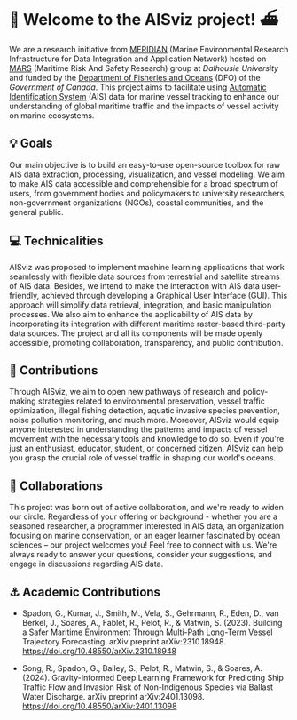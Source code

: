 # 🌊 Welcome to the AISviz project! ⛴️

We are a research initiative from [MERIDIAN](https://meridian.cs.dal.ca) (Marine Environmental Research Infrastructure for Data Integration and Application Network) hosted on [MARS](https://www.maritimeriskandsafety.ca/) (Maritime Risk And Safety Research) group at *Dalhousie University* and funded by the [Department of Fisheries and Oceans](https://www.canada.ca/en/fisheries-oceans/news/2023/06/funded-projects-for-the-oceans-management-contribution-program.html) (DFO) of the *Government of Canada*. This project aims to facilitate using [Automatic Identification System](https://en.wikipedia.org/wiki/Automatic_identification_system) (AIS) data for marine vessel tracking to enhance our understanding of global maritime traffic and the impacts of vessel activity on marine ecosystems.

## 💡 Goals

Our main objective is to build an easy-to-use open-source toolbox for raw AIS data extraction, processing, visualization, and vessel modeling. We aim to make AIS data accessible and comprehensible for a broad spectrum of users, from government bodies and policymakers to university researchers, non-government organizations (NGOs), coastal communities, and the general public.

## 💻 Technicalities

AISviz was proposed to implement machine learning applications that work seamlessly with flexible data sources from terrestrial and satellite streams of AIS data. Besides, we intend to make the interaction with AIS data user-friendly, achieved through developing a Graphical User Interface (GUI). This approach will simplify data retrieval, integration, and basic manipulation processes. We also aim to enhance the applicability of AIS data by incorporating its integration with different maritime raster-based third-party data sources. The project and all its components will be made openly accessible, promoting collaboration, transparency, and public contribution.

## 🚀 Contributions

Through AISviz, we aim to open new pathways of research and policy-making strategies related to environmental preservation, vessel traffic optimization, illegal fishing detection, aquatic invasive species prevention, noise pollution monitoring, and much more. Moreover, AISviz would equip anyone interested in understanding the patterns and impacts of vessel movement with the necessary tools and knowledge to do so. Even if you're just an enthusiast, educator, student, or concerned citizen, AISviz can help you grasp the crucial role of vessel traffic in shaping our world's oceans.

## 👥 Collaborations

This project was born out of active collaboration, and we're ready to widen our circle. Regardless of your offering or background - whether you are a seasoned researcher, a programmer interested in AIS data, an organization focusing on marine conservation, or an eager learner fascinated by ocean sciences – our project welcomes you! Feel free to connect with us. We're always ready to answer your questions, consider your suggestions, and engage in discussions regarding AIS data.

## ⚓ Academic Contributions

- Spadon, G., Kumar, J., Smith, M., Vela, S., Gehrmann, R., Eden, D., van Berkel, J., Soares, A., Fablet, R., Pelot, R., & Matwin, S. (2023). Building a Safer Maritime Environment Through Multi-Path Long-Term Vessel Trajectory Forecasting. arXiv preprint arXiv:2310.18948. https://doi.org/10.48550/arXiv.2310.18948

- Song, R., Spadon, G., Bailey, S., Pelot, R., Matwin, S., & Soares, A. (2024). Gravity-Informed Deep Learning Framework for Predicting Ship Traffic Flow and Invasion Risk of Non-Indigenous Species via Ballast Water Discharge. arXiv preprint arXiv:2401.13098. https://doi.org/10.48550/arXiv:2401.13098
